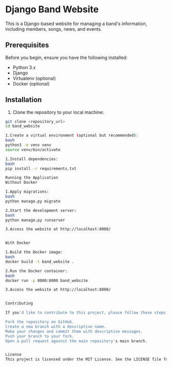 # Django Band Website

This is a Django-based website for managing a band's information, including members, songs, news, and events.

## Prerequisites

Before you begin, ensure you have the following installed:

- Python 3.x
- Django
- Virtualenv (optional)
- Docker (optional)

## Installation

1. Clone the repository to your local machine:

```bash
git clone <repository_url>
cd band_website

1.Create a virtual environment (optional but recommended):
bash
python3 -m venv venv
source venv/bin/activate

1.Install dependencies:
bash
pip install -r requirements.txt

Running the Application
Without Docker

1.Apply migrations:
bash
python manage.py migrate

2.Start the development server:
bash
python manage.py runserver

3.Access the website at http://localhost:8000/


With Docker

1.Build the Docker image:
bash
docker build -t band_website .

2.Run the Docker container:
bash
docker run -p 8000:8000 band_website

3.Access the website at http://localhost:8000/


Contributing

If you'd like to contribute to this project, please follow these steps:

Fork the repository on GitHub.
Create a new branch with a descriptive name.
Make your changes and commit them with descriptive messages.
Push your branch to your fork.
Open a pull request against the main repository's main branch.


License
This project is licensed under the MIT License. See the LICENSE file for details.